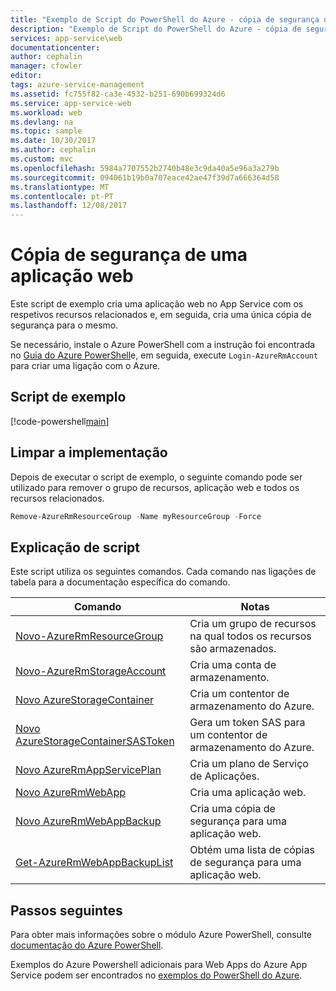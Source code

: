 ```yaml
---
title: "Exemplo de Script do PowerShell do Azure - cópia de segurança uma aplicação web | Microsoft Docs"
description: "Exemplo de Script do PowerShell do Azure - cópia de segurança uma aplicação web"
services: app-service\web
documentationcenter: 
author: cephalin
manager: cfowler
editor: 
tags: azure-service-management
ms.assetid: fc755f82-ca3e-4532-b251-690b699324d6
ms.service: app-service-web
ms.workload: web
ms.devlang: na
ms.topic: sample
ms.date: 10/30/2017
ms.author: cephalin
ms.custom: mvc
ms.openlocfilehash: 5984a7707552b2740b48e3c9da40a5e96a3a279b
ms.sourcegitcommit: 094061b19b0a707eace42ae47f39d7a666364d58
ms.translationtype: MT
ms.contentlocale: pt-PT
ms.lasthandoff: 12/08/2017
---
```

# <a name="back-up-a-web-app"></a>Cópia de segurança de uma aplicação web

Este script de exemplo cria uma aplicação web no App Service com os respetivos recursos relacionados e, em seguida, cria uma única cópia de segurança para o mesmo. 

Se necessário, instale o Azure PowerShell com a instrução foi encontrada no [Guia do Azure PowerShell](/powershell/azure/overview)e, em seguida, execute `Login-AzureRmAccount` para criar uma ligação com o Azure. 

## <a name="sample-script"></a>Script de exemplo

[!code-powershell[main](../../../powershell_scripts/app-service/backup-onetime/backup-onetime.ps1?highlight=1-5 "Back up a web app")]

## <a name="clean-up-deployment"></a>Limpar a implementação 

Depois de executar o script de exemplo, o seguinte comando pode ser utilizado para remover o grupo de recursos, aplicação web e todos os recursos relacionados.

```powershell
Remove-AzureRmResourceGroup -Name myResourceGroup -Force
```

## <a name="script-explanation"></a>Explicação de script

Este script utiliza os seguintes comandos. Cada comando nas ligações de tabela para a documentação específica do comando.

| Comando | Notas |
|---|---|
| [Novo-AzureRmResourceGroup](/powershell/module/azurerm.resources/new-azurermresourcegroup) | Cria um grupo de recursos na qual todos os recursos são armazenados. |
| [Novo-AzureRmStorageAccount](/powershell/module/azurerm.storage/new-azurermstorageaccount) | Cria uma conta de armazenamento. |
| [Novo AzureStorageContainer](/powershell/module/azure.storage/new-azurestoragecontainer) | Cria um contentor de armazenamento do Azure. |
| [Novo AzureStorageContainerSASToken](/powershell/module/azure.storage/new-azurestoragecontainersastoken) | Gera um token SAS para um contentor de armazenamento do Azure.  |
| [Novo AzureRmAppServicePlan](/powershell/module/azurerm.websites/new-azurermappserviceplan) | Cria um plano de Serviço de Aplicações. |
| [Novo AzureRmWebApp](/powershell/module/azurerm.websites/new-azurermwebapp) | Cria uma aplicação web. |
| [Novo AzureRmWebAppBackup](/powershell/module/azurerm.websites/new-azurermwebappbackup) | Cria uma cópia de segurança para uma aplicação web. |
| [Get-AzureRmWebAppBackupList](/powershell/module/azurerm.websites/get-azurermwebappbackuplist) | Obtém uma lista de cópias de segurança para uma aplicação web. |

## <a name="next-steps"></a>Passos seguintes

Para obter mais informações sobre o módulo Azure PowerShell, consulte [documentação do Azure PowerShell](/powershell/azure/overview).

Exemplos do Azure Powershell adicionais para Web Apps do Azure App Service podem ser encontrados no [exemplos do PowerShell do Azure](../app-service-powershell-samples.md).
